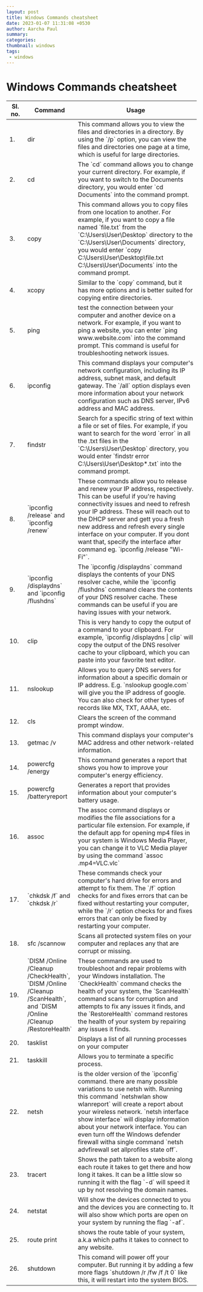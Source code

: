 ```yaml
---
layout: post
title: Windows Commands cheatsheet
date: 2023-01-07 11:31:08 +0530
author: Aarcha Paul
summary: 
categories: 
thumbnail: windows
tags:
 - windows
---
```

# Windows Commands cheatsheet

<table>
   <colgroup>
      <col width="10%" />
      <col width="20%" />
      <col width="70%" />
   </colgroup>
   <thead>
      <tr>
         <th>Sl. no.</th>
         <th>Command</th>
         <th>Usage</th>
      </tr>
   </thead>
   <tbody>
      <tr>
         <td>1.</td>
         <td>dir</td>
         <td>This command allows you to view the files and directories in a directory. By using the `/p` option, you can view the files and directories one page at a time, which is useful for large directories.</td>
      </tr>
      <tr>
         <td>2.</td>
         <td>cd</td>
         <td>The `cd` command allows you to change your current directory. For example, if you want to switch to the Documents directory, you would enter `cd Documents` into the command prompt.</td>
      </tr>
      <tr>
         <td>3.</td>
         <td>copy</td>
         <td>This command allows you to copy files from one location to another. For example, if you want to copy a file named `file.txt` from the `C:\Users\User\Desktop` directory to the `C:\Users\User\Documents` directory, you would enter `copy C:\Users\User\Desktop\file.txt C:\Users\User\Documents` into the command prompt. </td>
      </tr>
      <tr>
         <td>4.</td>
         <td>xcopy</td>
         <td>Similar to the `copy` command, but it has more options and is better suited for copying entire directories.</td>
      </tr>
       <tr>
         <td>5.</td>
         <td>ping</td>
         <td>test the connection between your computer and another device on a network. For example, if you want to ping a website, you can enter `ping www.website.com` into the command prompt. This command is useful for troubleshooting network issues.</td>
      </tr>
       <tr>
         <td>6.</td>
         <td>ipconfig</td>
         <td>This command displays your computer's network configuration, including its IP address, subnet mask, and default gateway. The `/all` option displays even more information about your network configuration such as DNS server, IPv6 address and MAC address. </td>
      </tr>
       <tr>
         <td>7.</td>
         <td>findstr</td>
         <td>Search for a specific string of text within a file or set of files. For example, if you want to search for the word `error` in all the .txt files in the `C:\Users\User\Desktop` directory, you would enter `findstr error C:\Users\User\Desktop*.txt` into the command prompt.</td>
      </tr>
       <tr>
         <td>8.</td>
         <td>`ipconfig /release` and `ipconfig /renew`</td>
         <td>These commands allow you to release and renew your IP address, respectively. This can be useful if you're having connectivity issues and need to refresh your IP address. These will reach out to the DHCP server and gett you a fresh new address and refresh every single interface on your computer. If you dont want that, specify the interface after command eg. `ipconfig /release "Wi-Fi"`. </td>
      </tr>
       <tr>
         <td>9.</td>
         <td>`ipconfig /displaydns` and `ipconfig /flushdns`</td>
         <td>The `ipconfig /displaydns` command displays the contents of your DNS resolver cache, while the `ipconfig /flushdns` command clears the contents of your DNS resolver cache. These commands can be useful if you are having issues with your network.</td>
      </tr>
       <tr>
         <td>10.</td>
         <td>clip</td>
         <td>This is very handy to copy the output of a command to your clipboard. For example, `ipconfig /displaydns | clip` will copy the output of the DNS resolver cache to your clipboard, which you can paste into your favorite text editor.</td>
      </tr>
       <tr>
         <td>11.</td>
         <td>nslookup</td>
         <td>Allows you to query DNS servers for information about a specific domain or IP address. E.g. `nslookup google.com` will give you the IP address of google. You can also check for other types of records like MX, TXT, AAAA, etc.</td>
      </tr>
       <tr>
         <td>12.</td>
         <td>cls</td>
         <td>Clears the screen of the command prompt window.</td>
      </tr>
       <tr>
         <td>13.</td>
         <td>getmac /v</td>
         <td>This command displays your computer's MAC address and other network-related information.</td>
      </tr>
       <tr>
         <td>14.</td>
         <td>powercfg /energy</td>
         <td>This command generates a report that shows you how to improve your computer's energy efficiency.</td>
      </tr>
       <tr>
         <td>15.</td>
         <td>powercfg /batteryreport</td>
         <td>Generates a report that provides information about your computer's battery usage. </td>
      </tr> 
       <tr>
         <td>16.</td>
         <td>assoc</td>
         <td>The assoc command displays or modifies the file associations for a particular file extension. For example, if the default app for opening mp4 files in your system is Windows Media Player, you can change it to VLC Media player by using the command `assoc .mp4=VLC.vlc`</td>
      </tr>
        <tr>
         <td>17.</td>
         <td>`chkdsk /f` and `chkdsk /r`</td>
         <td>These commands check your computer's hard drive for errors and attempt to fix them. The `/f` option checks for and fixes errors that can be fixed without restarting your computer, while the `/r` option checks for and fixes errors that can only be fixed by restarting your computer.</td>
      </tr>
       <tr>
         <td>18.</td>
         <td>sfc /scannow</td>
         <td>Scans all protected system files on your computer and replaces any that are corrupt or missing.</td>
      </tr>
       <tr>
         <td>19.</td>
         <td>`DISM /Online /Cleanup /CheckHealth`, `DISM /Online /Cleanup /ScanHealth`, and `DISM /Online /Cleanup /RestoreHealth` </td>
         <td>These commands are used to troubleshoot and repair problems with your Windows installation. The `CheckHealth` command checks the health of your system, the `ScanHealth` command scans for corruption and attempts to fix any issues it finds, and the `RestoreHealth` command restores the health of your system by repairing any issues it finds.</td>
      </tr>
      <tr>
         <td>20.</td>
         <td>tasklist</td>
         <td>Displays a list of all running processes on your computer</td>
      </tr>
       <tr>
         <td>21.</td>
         <td>taskkill</td>
         <td>Allows you to terminate a specific process.</td>
      </tr>
       <tr>
         <td>22.</td>
         <td>netsh</td>
         <td>is the older version of the `ipconfig` command. there are many possible variations to use netsh with.  Running this command `netshwlan show wlanreport` will create a report about your wireless network. `netsh interface show interface` will display information about your network interface. You can even turn off the Windows defender firewall witha single command `netsh advfirewall set allprofiles state off`. </td>
      </tr>
      <tr>
         <td>23.</td>
         <td>tracert</td>
         <td>Shows the path taken to a website along each route it takes to get there and how long it takes. It can be a little slow so running it with the flag `-d` will speed it up by not resolving the domain names.</td>
      </tr>
      <tr>
         <td>24.</td>
         <td>netstat</td>
         <td>Will show the devices connected to you and the devices you are connecting to. It will also show which ports are open on your system by running the flag `-af`.</td>
      </tr>
      <tr>
         <td>25.</td>
         <td>route print</td>
         <td>shows the route table of your system, a.k.a which paths it takes to connect to any website.</td>
      </tr>
      <tr>
         <td>26.</td>
         <td>shutdown</td>
         <td>This comand will power off your computer. But running it by adding a few more flags `shutdown /r /fw /f /t 0` like this, it will restart into the system BIOS. </td>
      </tr>
   </tbody>
</table>
